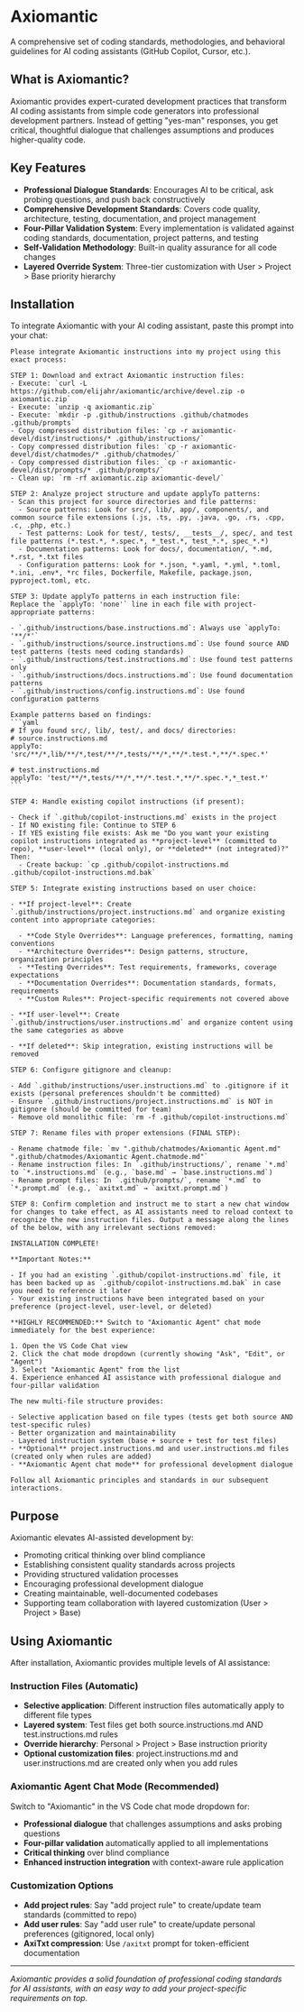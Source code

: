 # Axiomantic

A comprehensive set of coding standards, methodologies, and behavioral guidelines for AI coding assistants (GitHub Copilot, Cursor, etc.).

## What is Axiomantic?

Axiomantic provides expert-curated development practices that transform AI coding assistants from simple code generators into professional development partners. Instead of getting "yes-man" responses, you get critical, thoughtful dialogue that challenges assumptions and produces higher-quality code.

## Key Features

- **Professional Dialogue Standards**: Encourages AI to be critical, ask probing questions, and push back constructively
- **Comprehensive Development Standards**: Covers code quality, architecture, testing, documentation, and project management
- **Four-Pillar Validation System**: Every implementation is validated against coding standards, documentation, project patterns, and testing
- **Self-Validation Methodology**: Built-in quality assurance for all code changes
- **Layered Override System**: Three-tier customization with User > Project > Base priority hierarchy

## Installation

To integrate Axiomantic with your AI coding assistant, paste this prompt into your chat:

````
Please integrate Axiomantic instructions into my project using this exact process:

STEP 1: Download and extract Axiomantic instruction files:
- Execute: `curl -L https://github.com/elijahr/axiomantic/archive/devel.zip -o axiomantic.zip`
- Execute: `unzip -q axiomantic.zip`
- Execute: `mkdir -p .github/instructions .github/chatmodes .github/prompts`
- Copy compressed distribution files: `cp -r axiomantic-devel/dist/instructions/* .github/instructions/`
- Copy compressed distribution files: `cp -r axiomantic-devel/dist/chatmodes/* .github/chatmodes/`
- Copy compressed distribution files: `cp -r axiomantic-devel/dist/prompts/* .github/prompts/`
- Clean up: `rm -rf axiomantic.zip axiomantic-devel/`

STEP 2: Analyze project structure and update applyTo patterns:
- Scan this project for source directories and file patterns:
  - Source patterns: Look for src/, lib/, app/, components/, and common source file extensions (.js, .ts, .py, .java, .go, .rs, .cpp, .c, .php, etc.)
  - Test patterns: Look for test/, tests/, __tests__/, spec/, and test file patterns (*.test.*, *.spec.*, *_test.*, test_*.*, spec_*.*)
  - Documentation patterns: Look for docs/, documentation/, *.md, *.rst, *.txt files
  - Configuration patterns: Look for *.json, *.yaml, *.yml, *.toml, *.ini, .env*, *rc files, Dockerfile, Makefile, package.json, pyproject.toml, etc.

STEP 3: Update applyTo patterns in each instruction file:
Replace the `applyTo: 'none'` line in each file with project-appropriate patterns:

- `.github/instructions/base.instructions.md`: Always use `applyTo: '**/*'`
- `.github/instructions/source.instructions.md`: Use found source AND test patterns (tests need coding standards)
- `.github/instructions/test.instructions.md`: Use found test patterns only
- `.github/instructions/docs.instructions.md`: Use found documentation patterns
- `.github/instructions/config.instructions.md`: Use found configuration patterns

Example patterns based on findings:
```yaml
# If you found src/, lib/, test/, and docs/ directories:
# source.instructions.md
applyTo: 'src/**/*,lib/**/*,test/**/*,tests/**/*,**/*.test.*,**/*.spec.*'

# test.instructions.md
applyTo: 'test/**/*,tests/**/*,**/*.test.*,**/*.spec.*,*_test.*'
```

STEP 4: Handle existing copilot instructions (if present):

- Check if `.github/copilot-instructions.md` exists in the project
- If NO existing file: Continue to STEP 6
- If YES existing file exists: Ask me "Do you want your existing copilot instructions integrated as **project-level** (committed to repo), **user-level** (local only), or **deleted** (not integrated)?" Then:
  - Create backup: `cp .github/copilot-instructions.md .github/copilot-instructions.md.bak`

STEP 5: Integrate existing instructions based on user choice:

- **If project-level**: Create `.github/instructions/project.instructions.md` and organize existing content into appropriate categories:

  - **Code Style Overrides**: Language preferences, formatting, naming conventions
  - **Architecture Overrides**: Design patterns, structure, organization principles
  - **Testing Overrides**: Test requirements, frameworks, coverage expectations
  - **Documentation Overrides**: Documentation standards, formats, requirements
  - **Custom Rules**: Project-specific requirements not covered above

- **If user-level**: Create `.github/instructions/user.instructions.md` and organize content using the same categories as above

- **If deleted**: Skip integration, existing instructions will be removed

STEP 6: Configure gitignore and cleanup:

- Add `.github/instructions/user.instructions.md` to .gitignore if it exists (personal preferences shouldn't be committed)
- Ensure `.github/instructions/project.instructions.md` is NOT in gitignore (should be committed for team)
- Remove old monolithic file: `rm -f .github/copilot-instructions.md`

STEP 7: Rename files with proper extensions (FINAL STEP):

- Rename chatmode file: `mv ".github/chatmodes/Axiomantic Agent.md" ".github/chatmodes/Axiomantic Agent.chatmode.md"`
- Rename instruction files: In `.github/instructions/`, rename `*.md` to `*.instructions.md` (e.g., `base.md` → `base.instructions.md`)
- Rename prompt files: In `.github/prompts/`, rename `*.md` to `*.prompt.md` (e.g., `axitxt.md` → `axitxt.prompt.md`)

STEP 8: Confirm completion and instruct me to start a new chat window for changes to take effect, as AI assistants need to reload context to recognize the new instruction files. Output a message along the lines of the below, with any irrelevant sections removed:

INSTALLATION COMPLETE!

**Important Notes:**

- If you had an existing `.github/copilot-instructions.md` file, it has been backed up as `.github/copilot-instructions.md.bak` in case you need to reference it later
- Your existing instructions have been integrated based on your preference (project-level, user-level, or deleted)

**HIGHLY RECOMMENDED:** Switch to "Axiomantic Agent" chat mode immediately for the best experience:

1. Open the VS Code Chat view
2. Click the chat mode dropdown (currently showing "Ask", "Edit", or "Agent")
3. Select "Axiomantic Agent" from the list
4. Experience enhanced AI assistance with professional dialogue and four-pillar validation

The new multi-file structure provides:

- Selective application based on file types (tests get both source AND test-specific rules)
- Better organization and maintainability
- Layered instruction system (base + source + test for test files)
- **Optional** project.instructions.md and user.instructions.md files (created only when rules are added)
- **Axiomantic Agent chat mode** for professional development dialogue

Follow all Axiomantic principles and standards in our subsequent interactions.
````

## Purpose

Axiomantic elevates AI-assisted development by:

- Promoting critical thinking over blind compliance
- Establishing consistent quality standards across projects
- Providing structured validation processes
- Encouraging professional development dialogue
- Creating maintainable, well-documented codebases
- Supporting team collaboration with layered customization (User > Project > Base)

## Using Axiomantic

After installation, Axiomantic provides multiple levels of AI assistance:

### Instruction Files (Automatic)

- **Selective application**: Different instruction files automatically apply to different file types
- **Layered system**: Test files get both source.instructions.md AND test.instructions.md rules
- **Override hierarchy**: Personal > Project > Base instruction priority
- **Optional customization files**: project.instructions.md and user.instructions.md are created only when you add rules

### Axiomantic Agent Chat Mode (Recommended)

Switch to "Axiomantic" in the VS Code chat mode dropdown for:

- **Professional dialogue** that challenges assumptions and asks probing questions
- **Four-pillar validation** automatically applied to all implementations
- **Critical thinking** over blind compliance
- **Enhanced instruction integration** with context-aware rule application

### Customization Options

- **Add project rules**: Say "add project rule" to create/update team standards (committed to repo)
- **Add user rules**: Say "add user rule" to create/update personal preferences (gitignored, local only)
- **AxiTxt compression**: Use `/axitxt` prompt for token-efficient documentation

---

_Axiomantic provides a solid foundation of professional coding standards for AI assistants, with an easy way to add your project-specific requirements on top._
